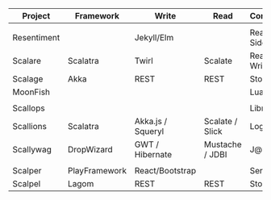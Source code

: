 
| Project     | Framework     | Write               | Read              | Commnents       |
| ----------- | ------------- | ------------------- | ----------------- | --------------- |
|  |  |  |  |  |
| Resentiment |               | Jekyll/Elm          |                   | Read-Only-Side  |
| Scalare     | Scalatra      | Twirl               | Scalate           | Read-Write-Side |
| Scalage     | Akka          | REST                | REST              | Storage         |
| MoonFish    |               |                     |                   | LuaScript       |
|  |  |  |  |  |
| Scallops    |               |                     |                   | Library         |
| Scallions   | Scalatra      | Akka.js / Squeryl   | Scalate / Slick   | Logic           |
| Scallywag   | DropWizard    | GWT / Hibernate     | Mustache / JDBI   | J@v@            |
|  |  |  |  |  |
| Scalper     | PlayFramework | React/Bootstrap     |                   | Service         |
| Scalpel     | Lagom         | REST                | REST              | Storage         |
